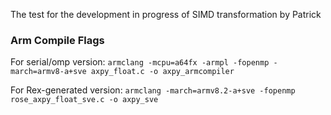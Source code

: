 The test for the development in progress of SIMD transformation by Patrick

### Arm Compile Flags
For serial/omp version: `armclang -mcpu=a64fx -armpl -fopenmp -march=armv8-a+sve axpy_float.c -o axpy_armcompiler`

For Rex-generated version: `armclang -march=armv8.2-a+sve -fopenmp rose_axpy_float_sve.c -o axpy_sve`
